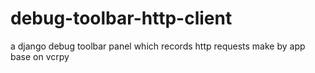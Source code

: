 # debug-toolbar-http-client
a django debug toolbar panel which records http requests make by app base on vcrpy
